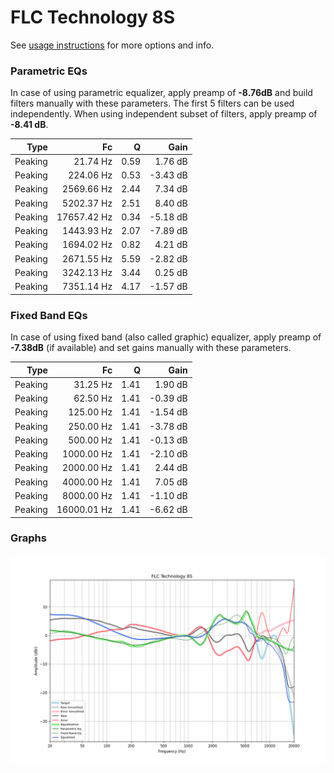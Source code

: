 # FLC Technology 8S
See [usage instructions](https://github.com/jaakkopasanen/AutoEq#usage) for more options and info.

### Parametric EQs
In case of using parametric equalizer, apply preamp of **-8.76dB** and build filters manually
with these parameters. The first 5 filters can be used independently.
When using independent subset of filters, apply preamp of **-8.41 dB**.

| Type    | Fc          |    Q | Gain     |
|--------:|------------:|-----:|---------:|
| Peaking | 21.74 Hz    | 0.59 | 1.76 dB  |
| Peaking | 224.06 Hz   | 0.53 | -3.43 dB |
| Peaking | 2569.66 Hz  | 2.44 | 7.34 dB  |
| Peaking | 5202.37 Hz  | 2.51 | 8.40 dB  |
| Peaking | 17657.42 Hz | 0.34 | -5.18 dB |
| Peaking | 1443.93 Hz  | 2.07 | -7.89 dB |
| Peaking | 1694.02 Hz  | 0.82 | 4.21 dB  |
| Peaking | 2671.55 Hz  | 5.59 | -2.82 dB |
| Peaking | 3242.13 Hz  | 3.44 | 0.25 dB  |
| Peaking | 7351.14 Hz  | 4.17 | -1.57 dB |

### Fixed Band EQs
In case of using fixed band (also called graphic) equalizer, apply preamp of **-7.38dB**
(if available) and set gains manually with these parameters.

| Type    | Fc          |    Q | Gain     |
|--------:|------------:|-----:|---------:|
| Peaking | 31.25 Hz    | 1.41 | 1.90 dB  |
| Peaking | 62.50 Hz    | 1.41 | -0.39 dB |
| Peaking | 125.00 Hz   | 1.41 | -1.54 dB |
| Peaking | 250.00 Hz   | 1.41 | -3.78 dB |
| Peaking | 500.00 Hz   | 1.41 | -0.13 dB |
| Peaking | 1000.00 Hz  | 1.41 | -2.10 dB |
| Peaking | 2000.00 Hz  | 1.41 | 2.44 dB  |
| Peaking | 4000.00 Hz  | 1.41 | 7.05 dB  |
| Peaking | 8000.00 Hz  | 1.41 | -1.10 dB |
| Peaking | 16000.01 Hz | 1.41 | -6.62 dB |

### Graphs
![](./FLC%20Technology%208S.png)